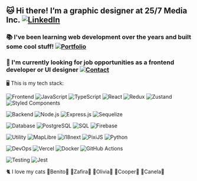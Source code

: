 ## 🐱 Hi there! I’m a graphic designer at 25/7 Media Inc. [![LinkedIn](https://img.shields.io/badge/LinkedIn-%230077B5.svg?logo=linkedin&logoColor=white)](https://linkedin.com/in/joan-gonzalez-9320b31a2) 
### 📚 I've been learning web development over the years and built some cool stuff! [![Portfolio](https://img.shields.io/badge/Portfolio-%23323232.svg?style=flat-square)](https://joangonzalez.vercel.app/)
### 📣 I'm currently looking for job opportunities as a frontend developer or UI designer [![Contact](https://img.shields.io/badge/Contact-%23D14836.svg?style=flat-square&logo=gmail&logoColor=white)](mailto:joanignaciogonzalez@example.com)

🖥 This is my tech stack:

![Frontend](https://img.shields.io/badge/Frontend%3A-121212?style=flat-square) ![JavaScript](https://img.shields.io/badge/JavaScript-%23323330.svg?style=flat-square&logo=javascript&logoColor=%23F7DF1E) ![TypeScript](https://img.shields.io/badge/TypeScript-%23007ACC.svg?style=flat-square&logo=typescript&logoColor=white) ![React](https://img.shields.io/badge/React-%2320232a.svg?style=flat-square&logo=react&logoColor=%2361DAFB) ![Redux](https://img.shields.io/badge/Redux-%23764ABC.svg?style=flat-square&logo=redux&logoColor=white) ![Zustand](https://img.shields.io/badge/Zustand-%23181717.svg?style=flat-square&logo=react&logoColor=white) ![Styled Components](https://img.shields.io/badge/Styled%20Components-%23DB7093.svg?style=flat-square&logo=styled-components&logoColor=white)

![Backend](https://img.shields.io/badge/Backend%3A-121212?style=flat-square) ![Node.js](https://img.shields.io/badge/Node.js-%2343853D.svg?style=flat-square&logo=node.js&logoColor=white) ![Express.js](https://img.shields.io/badge/Express.js-%23404d59.svg?style=flat-square&logo=express&logoColor=white) ![Sequelize](https://img.shields.io/badge/Sequelize-%2357C5A7.svg?style=flat-square&logo=sequelize&logoColor=white)

![Database](https://img.shields.io/badge/Database%3A-121212?style=flat-square) ![PostgreSQL](https://img.shields.io/badge/PostgreSQL-%23336791.svg?style=flat-square&logo=postgresql&logoColor=white) ![SQL](https://img.shields.io/badge/SQL-%230066CC.svg?style=flat-square&logo=postgresql&logoColor=white) ![Firebase](https://img.shields.io/badge/Firebase-%23FFCA28.svg?style=flat-square&logo=firebase&logoColor=black)

![Utility](https://img.shields.io/badge/Utility%3A-121212?style=flat-square) ![MapLibre](https://img.shields.io/badge/MapLibre-%2300A1DE.svg?style=flat-square&logo=maplibre&logoColor=white) ![i18next](https://img.shields.io/badge/i18next-%2326A69A.svg?style=flat-square&logo=i18next&logoColor=white) ![PixiJS](https://img.shields.io/badge/PixiJS-%23E72264.svg?style=flat-square&logo=piapro&logoColor=white) ![Python](https://img.shields.io/badge/Python-%233776AB.svg?style=flat-square&logo=python&logoColor=white)

![DevOps](https://img.shields.io/badge/DevOps%3A-121212?style=flat-square) ![Vercel](https://img.shields.io/badge/Vercel-%23080808.svg?style=flat-square&logo=vercel&logoColor=white) ![Docker](https://img.shields.io/badge/Docker-%230db7ed.svg?style=flat-square&logo=docker&logoColor=white) ![GitHub Actions](https://img.shields.io/badge/GitHub%20Actions-%232671E5.svg?style=flat-square&logo=githubactions&logoColor=white)

![Testing](https://img.shields.io/badge/Testing%3A-121212?style=flat-square) ![Jest](https://img.shields.io/badge/Jest-%23C21325.svg?style=flat-square&logo=jest&logoColor=white)

🐈 I love my cats 🤍Benito🤍 🖤Zafira🖤 💜Olivia💜 💚Cooper💚 🧡Canela🧡
